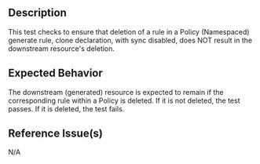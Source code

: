 ## Description

This test checks to ensure that deletion of a rule in a Policy (Namespaced) generate rule, clone declaration, with sync disabled, does NOT result in the downstream resource's deletion.

## Expected Behavior

The downstream (generated) resource is expected to remain if the corresponding rule within a Policy is deleted. If it is not deleted, the test passes. If it is deleted, the test fails.

## Reference Issue(s)

N/A
